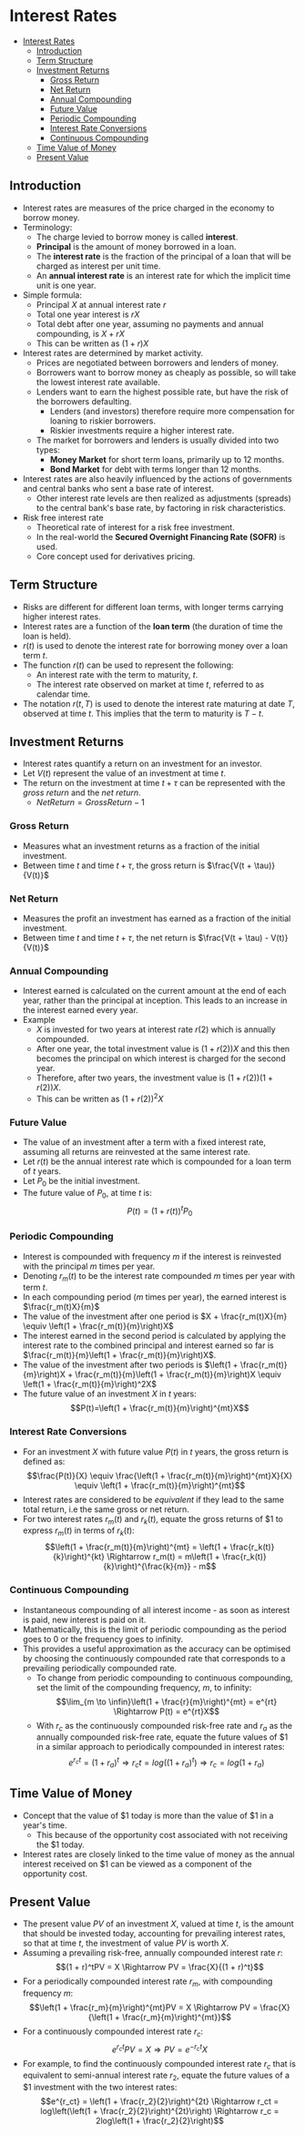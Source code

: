 # Interest Rates

- [Interest Rates](#interest-rates)
  - [Introduction](#introduction)
  - [Term Structure](#term-structure)
  - [Investment Returns](#investment-returns)
    - [Gross Return](#gross-return)
    - [Net Return](#net-return)
    - [Annual Compounding](#annual-compounding)
    - [Future Value](#future-value)
    - [Periodic Compounding](#periodic-compounding)
    - [Interest Rate Conversions](#interest-rate-conversions)
    - [Continuous Compounding](#continuous-compounding)
  - [Time Value of Money](#time-value-of-money)
  - [Present Value](#present-value)

## Introduction

- Interest rates are measures of the price charged in the economy to borrow money.
- Terminology:
  - The charge levied to borrow money is called **interest**.
  - **Principal** is the amount of money borrowed in a loan.
  - The **interest rate** is the fraction of the principal of a loan that will be charged as interest per unit time.
  - An **annual interest rate** is an interest rate for which the implicit time unit is one year.
- Simple formula:
  - Principal _X_ at annual interest rate $r$
  - Total one year interest is $rX$
  - Total debt after one year, assuming no payments and annual compounding, is $X + rX$
  - This can be written as $(1 + r)X$
- Interest rates are determined by market activity.
  - Prices are negotiated between borrowers and lenders of money.
  - Borrowers want to borrow money as cheaply as possible, so will take the lowest interest rate available.
  - Lenders want to earn the highest possible rate, but have the risk of the borrowers defaulting.
    - Lenders (and investors) therefore require more compensation for loaning to riskier borrowers.
    - Riskier investments require a higher interest rate.
  - The market for borrowers and lenders is usually divided into two types:
    - **Money Market** for short term loans, primarily up to 12 months.
    - **Bond Market** for debt with terms longer than 12 months.
- Interest rates are also heavily influenced by the actions of governments and central banks who sent a base rate of interest.
  - Other interest rate levels are then realized as adjustments (spreads) to the central bank's base rate, by factoring in risk characteristics.
- Risk free interest rate
  - Theoretical rate of interest for a risk free investment.
  - In the real-world the **Secured Overnight Financing Rate (SOFR)** is used.
  - Core concept used for derivatives pricing.

## Term Structure

- Risks are different for different loan terms, with longer terms carrying higher interest rates.
- Interest rates are a function of the **loan term** (the duration of time the loan is held).
- $r(t)$ is used to denote the interest rate for borrowing money over a loan term $t$.
- The function $r(t)$ can be used to represent the following:
  - An interest rate with the term to maturity, $t$.
  - The interest rate observed on market at time $t$, referred to as calendar time.
- The notation $r(t, T)$ is used to denote the interest rate maturing at date $T$, observed at time $t$. This implies that the term to maturity is $T - t$.

## Investment Returns

- Interest rates quantify a return on an investment for an investor.
- Let $V(t)$ represent the value of an investment at time $t$.
- The return on the investment at time $t + \tau$ can be represented with the _gross return_ and the _net return_.
  - $Net Return = Gross Return -1$

### Gross Return

- Measures what an investment returns as a fraction of the initial investment.
- Between time $t$ and time $t + \tau$, the gross return is $\frac{V(t + \tau)}{V(t)}$

### Net Return

- Measures the profit an investment has earned as a fraction of the initial investment.
- Between time $t$ and time $t + \tau$, the net return is $\frac{V(t + \tau) - V(t)}{V(t)}$

### Annual Compounding

- Interest earned is calculated on the current amount at the end of each year, rather than the principal at inception. This leads to an increase in the interest earned every year.
- Example
  - $X$ is invested for two years at interest rate $r(2)$ which is annually compounded.
  - After one year, the total investment value is $(1 + r(2))X$ and this then becomes the principal on which interest is charged for the second year.
  - Therefore, after two years, the investment value is $(1 + r(2))(1 + r(2))X$.
  - This can be written as $(1 + r(2))^2X$

### Future Value

- The value of an investment after a term with a fixed interest rate, assuming all returns are reinvested at the same interest rate.
- Let $r(t)$ be the annual interest rate which is compounded for a loan term of $t$ years.
- Let $P_0$ be the initial investment.
- The future value of $P_0$, at time $t$ is:
$$P(t)=(1 + r(t))^tP_0$$

### Periodic Compounding

- Interest is compounded with frequency $m$ if the interest is reinvested with the principal $m$ times per year.
- Denoting $r_m(t)$ to be the interest rate compounded $m$ times per year with term $t$.
- In each compounding period ($m$ times per year), the earned interest is $\frac{r_m(t)X}{m}$
- The value of the investment after one period is $X + \frac{r_m(t)X}{m} \equiv \left(1 + \frac{r_m(t)}{m}\right)X$
- The interest earned in the second period is calculated by applying the interest rate to the combined principal and interest earned so far is $\frac{r_m(t)}{m}\left(1 + \frac{r_m(t)}{m}\right)X$.
- The value of the investment after two periods is $\left(1 + \frac{r_m(t)}{m}\right)X + \frac{r_m(t)}{m}\left(1 + \frac{r_m(t)}{m}\right)X \equiv \left(1 + \frac{r_m(t)}{m}\right)^2X$
- The future value of an investment $X$ in $t$ years:
$$P(t)=\left(1 + \frac{r_m(t)}{m}\right)^{mt}X$$

### Interest Rate Conversions

- For an investment $X$ with future value $P(t)$ in $t$ years, the gross return is defined as:
$$\frac{P(t)}{X} \equiv \frac{\left(1 + \frac{r_m(t)}{m}\right)^{mt}X}{X} \equiv \left(1 + \frac{r_m(t)}{m}\right)^{mt}$$
- Interest rates are considered to be _equivalent_ if they lead to the same total return, i.e the same gross or net return.
- For two interest rates $r_m(t)$ and $r_k(t)$, equate the gross returns of \$1 to express $r_m(t)$ in terms of $r_k(t)$:
$$\left(1 + \frac{r_m(t)}{m}\right)^{mt} = \left(1 + \frac{r_k(t)}{k}\right)^{kt} \Rightarrow r_m(t) = m\left(1 + \frac{r_k(t)}{k}\right)^{\frac{k}{m}} - m$$

### Continuous Compounding

- Instantaneous compounding of all interest income - as soon as interest is paid, new interest is paid on it.
- Mathematically, this is the limit of periodic compounding as the period goes to 0 or the frequency goes to infinity.
- This provides a useful approximation as the accuracy can be optimised by choosing the continuously compounded rate that corresponds to a prevailing periodically compounded rate.
  - To change from periodic compounding to continuous compounding, set the limit of the compounding frequency, $m$, to infinity:
$$\lim_{m \to \infin}\left(1 + \frac{r}{m}\right)^{mt} = e^{rt} \Rightarrow P(t) = e^{rt}X$$
  - With $r_c$ as the continuously compounded risk-free rate and $r_a$ as the annually compounded risk-free rate, equate the future values of \$1 in a similar approach to periodically compounded in interest rates:
$$e^{r_ct} = (1 + r_a)^t \Rightarrow r_ct = log((1 + r_a)^t) \Rightarrow r_c = log(1 + r_a)$$

## Time Value of Money

- Concept that the value of \$1 today is more than the value of \$1 in a year's time.
  - This because of the opportunity cost associated with not receiving the \$1 today.
- Interest rates are closely linked to the time value of money as the annual interest received on \$1 can be viewed as a component of the opportunity cost.

## Present Value

- The present value $PV$ of an investment $X$, valued at time $t$, is the amount that should be invested today, accounting for prevailing interest rates, so that at time $t$, the investment of value $PV$ is worth $X$.
- Assuming a prevailing risk-free, annually compounded interest rate $r$:
$$(1 + r)^tPV = X \Rightarrow PV = \frac{X}{(1 + r)^t}$$
- For a periodically compounded interest rate $r_m$, with compounding frequency $m$:
$$\left(1 + \frac{r_m}{m}\right)^{mt}PV = X \Rightarrow PV = \frac{X}{\left(1 + \frac{r_m}{m}\right)^{mt}}$$
- For a continuously compounded interest rate $r_c$:
$$e^{r_ct}PV = X \Rightarrow PV = e^{-r_ct}X$$
- For example, to find the continuously compounded interest rate $r_c$ that is equivalent to semi-annual interest rate $r_2$, equate the future values of a $1 investment with the two interest rates:
$$e^{r_ct} = \left(1 + \frac{r_2}{2}\right)^{2t} \Rightarrow r_ct = log\left(\left(1 + \frac{r_2}{2}\right)^{2t}\right) \Rightarrow r_c = 2log\left(1 + \frac{r_2}{2}\right)$$
